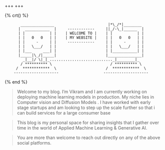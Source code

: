 +++
+++

{% crt() %}

```
       _______________                        |*\_/*|________
      |  ___________  |     ------------     ||_/-\_|______  |
      | |           | |    | WELCOME TO |    | |           | |
      | |   0   0   | |    | MY WEBSITE |    | |   0   0   | |
      | |     -     | |     ------------     | |     -     | |
      | |   \___/   | |                      | |   \___/   | |
      | |___     ___| |                      | |___________| |
      |_____|\_/|_____|                      |_______________|
        _|__|/ \|_|_............................_|________|_
       / ********** \                          / ********** \
     /  ************  \                      /  ************  \
    --------------------                    --------------------
```

{% end %}

> Welcome to my blog. I’m Vikram and I am currently working on deploying machine learning models in production. My niche lies in Computer vision and Diffusion Models  . I have worked with early stage startups and am looking to step up the scale further so that i can build services for a large consumer base

> This blog is my personal space for sharing insights that I gather over time in the world of Applied Machine Learning & Generative AI.

> You are more than welcome to reach out directly on any of the above social platforms.
